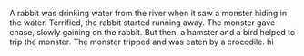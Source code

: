 A rabbit was drinking water from the river when it saw a monster hiding in the water. Terrified, the rabbit started running away. The monster gave chase, slowly gaining on the rabbit. But then, a hamster and a bird helped to trip the monster. The monster tripped and was eaten by a crocodile.
hi
